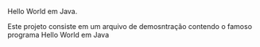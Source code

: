 <MarianaProj> 

Hello World em Java.

Este projeto consiste em um arquivo de demosntração contendo o famoso programa
Hello World em Java
